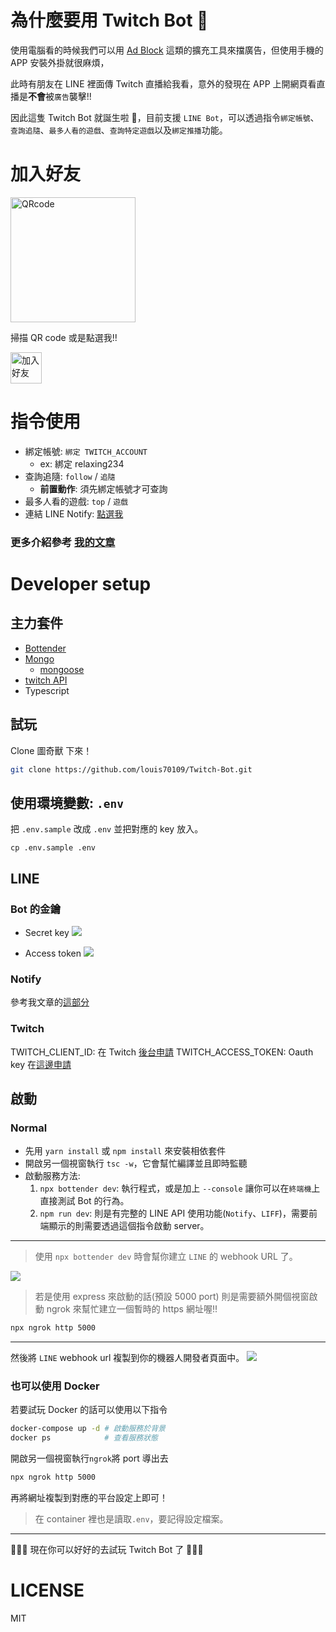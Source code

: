 # 為什麼要用 Twitch Bot 👾

使用電腦看的時候我們可以用 [Ad Block](https://chrome.google.com/webstore/detail/adblock-%E2%80%94-best-ad-blocker/gighmmpiobklfepjocnamgkkbiglidom?hl=zh-TW) 這類的擴充工具來擋廣告，但使用手機的 APP 安裝外掛就很麻煩，

此時有朋友在 LINE 裡面傳 Twitch 直播給我看，意外的發現在 APP 上開網頁看直播是**不會**被`廣告`襲擊!!

因此這隻 Twitch Bot 就誕生啦 🎉，目前支援 `LINE Bot`，可以透過指令`綁定帳號`、`查詢追隨`、`最多人看的遊戲`、`查詢特定遊戲`以及`綁定推播`功能。

# 加入好友

<img height="200" border="0" alt="QRcode" src="https://i.imgur.com/kRcEhBN.png">

掃描 QR code 或是點選我!!

<a href="https://line.me/R/ti/p/%40eae1476b"><img height="50" border="0" alt="加入好友" src="https://scdn.line-apps.com/n/line_add_friends/btn/zh-Hant.png"></a>

# 指令使用

- 綁定帳號: `綁定 TWITCH_ACCOUNT`
  - ex: 綁定 relaxing234
- 查詢追隨: `follow` / `追隨`
  - **前置動作**: 須先綁定帳號才可查詢
- 最多人看的遊戲: `top` / `遊戲`
- 連結 LINE Notify: [點選我](https://liff.line.me/1653917374-QqknRPqk)

### 更多介紹參考 [我的文章](https://nijialin.com/2020/03/09/Twitch-Bot-%E5%85%A8%E9%9D%A2%E5%8D%87%E7%B4%9A%EF%BC%81/)

# Developer setup

## 主力套件

- [Bottender](https://github.com/Yoctol/bottender)
- [Mongo](https://www.mongodb.com/)
  - [mongoose](https://mongoosejs.com/)
- [twitch API](https://d-fischer.github.io/twitch/docs/basic-usage/getting-started.html)
- Typescript

## 試玩

Clone 圖奇獸 下來！

```sh
git clone https://github.com/louis70109/Twitch-Bot.git
```

## 使用環境變數: `.env`

把 `.env.sample` 改成 `.env` 並把對應的 key 放入。

```
cp .env.sample .env
```

## LINE

### Bot 的金鑰

- Secret key
  ![](https://i.imgur.com/mwLCBIe.png)

- Access token
  ![](https://i.imgur.com/7hVHm3c.png)

### Notify

參考我文章的[這部分](https://nijialin.com/2020/03/09/Twitch-Bot-%E5%85%A8%E9%9D%A2%E5%8D%87%E7%B4%9A%EF%BC%81/#%E9%BB%9E%E5%AD%90%E4%BE%86%E6%BA%90)

### Twitch

TWITCH_CLIENT_ID: 在 Twitch [後台申請](https://dev.twitch.tv/console/apps/create)
TWITCH_ACCESS_TOKEN: Oauth key 在[這邊申請](https://twitchapps.com/tmi/)

## 啟動

### Normal

- 先用 `yarn install` 或 `npm install` 來安裝相依套件
- 開啟另一個視窗執行 `tsc -w`，它會幫忙編譯並且即時監聽
- 啟動服務方法:
  1. `npx bottender dev`: 執行程式，或是加上 `--console` 讓你可以在`終端機`上直接測試 Bot 的行為。
  2. `npm run dev`: 則是有完整的 LINE API 使用功能(`Notify`、`LIFF`)，需要前端顯示的則需要透過這個指令啟動 server。

---

> 使用 `npx bottender dev` 時會幫你建立 `LINE` 的 webhook URL 了。

![](https://i.imgur.com/p3z2fCp.png)

> 若是使用 express 來啟動的話(預設 5000 port) 則是需要額外開個視窗啟動 ngrok 來幫忙建立一個暫時的 https 網址喔!!

```sh
npx ngrok http 5000
```

---

然後將 `LINE` webhook url 複製到你的機器人開發者頁面中。
![](https://i.imgur.com/KEpPgxK.png)

### 也可以使用 Docker

若要試玩 Docker 的話可以使用以下指令

```sh
docker-compose up -d # 啟動服務於背景
docker ps            # 查看服務狀態
```

開啟另一個視窗執行`ngrok`將 port 導出去

```sh
npx ngrok http 5000
```

再將網址複製到對應的平台設定上即可！

> 在 container 裡也是讀取`.env`，要記得設定檔案。

---

👾👾👾 現在你可以好好的去試玩 Twitch Bot 了 🎉🎉🎉

# LICENSE

MIT
